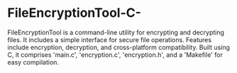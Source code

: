 # FileEncryptionTool-C-
FileEncryptionTool is a command-line utility for encrypting and decrypting files. It includes a simple interface for secure file operations. Features include encryption, decryption, and cross-platform compatibility. Built using C, it comprises 'main.c', 'encryption.c', 'encryption.h', and a 'Makefile' for easy compilation.
